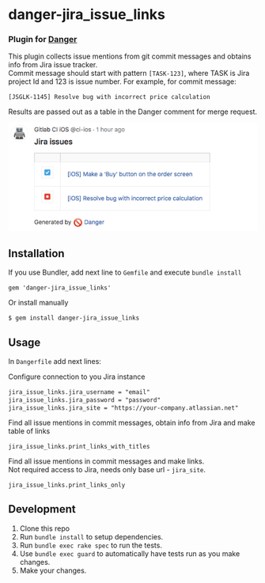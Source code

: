 # danger-jira_issue_links
### Plugin for [Danger](https://danger.systems/)

This plugin collects issue mentions from git commit messages and obtains info from Jira issue tracker.<br>
Commit message should start with pattern `[TASK-123]`, where TASK is Jira project Id and 123 is issue number. For example, for commit message:
```
[JSGLK-1145] Resolve bug with incorrect price calculation
```
Results are passed out as a table in the Danger comment for merge request.

![Screenshot](resources/danger-screenshot.png)


## Installation

If you use Bundler, add next line to `Gemfile` and execute `bundle install`

    gem 'danger-jira_issue_links'

Or install manually

    $ gem install danger-jira_issue_links

## Usage

In `Dangerfile` add next lines:

Configure connection to you Jira instance

```
jira_issue_links.jira_username = "email"
jira_issue_links.jira_password = "password"
jira_issue_links.jira_site = "https://your-company.atlassian.net"
```

Find all issue mentions in commit messages, obtain info from Jira and make table of links
```
jira_issue_links.print_links_with_titles
```

Find all issue mentions in commit messages and make links. <br>
Not required access to Jira, needs only base url - `jira_site`.
```
jira_issue_links.print_links_only
```


## Development

1. Clone this repo
2. Run `bundle install` to setup dependencies.
3. Run `bundle exec rake spec` to run the tests.
4. Use `bundle exec guard` to automatically have tests run as you make changes.
5. Make your changes.
